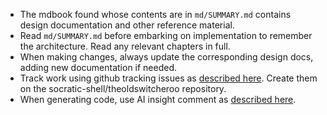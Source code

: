 * The mdbook found whose contents are in `md/SUMMARY.md` contains design documentation and other reference material.
* Read `md/SUMMARY.md` before embarking on implementation to remember the architecture. Read any relevant chapters in full.
* When making changes, always update the corresponding design docs, adding new documentation if needed.
* Track work using github tracking issues as [described here](./.socratic-shell/github-tracking-issues.md). Create them on the socratic-shell/theoldswitcheroo repository.
* When generating code, use AI insight comment as [described here](./.socratic-shell/ai-insights.md).